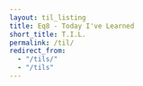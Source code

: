 ```yaml
---
layout: til_listing
title: Eq8 - Today I've Learned
short_title: T.I.L.
permalink: /til/
redirect_from:
  - "/tils/"
  - "/tils"
---
```


